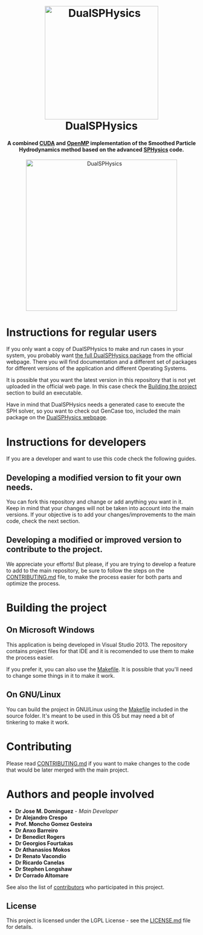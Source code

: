 
<h1 align="center">
  <br>
  <a href="http://dual.sphysics.org/"><img src="http://design.sphysics.org/img/logo_dualsphysics.png" alt="DualSPHysics" width="300"></a>
  <br>
  DualSPHysics
  <br>
</h1>

<h4 align="center">A combined <a href="https://developer.nvidia.com/cuda-zone" target="_blank">CUDA</a> and <a href="http://www.openmp.org/" target="_blank">OpenMP</a> implementation of the Smoothed Particle Hydrodynamics method based on the advanced <a href="https://wiki.manchester.ac.uk/sphysics/index.php/Main_Page" target="_blank">SPHysics</a> code.</h4>

<p align="center">
<img src="http://design.sphysics.org/img/dualsphysics_demonstration.gif" alt="DualSPHysics" width="400">
</p>

# Instructions for regular users

If you only want a copy of DualSPHysics to make and run cases in your system, you probably want <a href="http://www.dual.sphysics.org/index.php/downloads/" target="_blank">the full DualSPHysics package</a> from the official webpage. There you will find documentation and a different set of packages for different versions of the application and different Operating Systems.

It is possible that you want the latest version in this repository that is not yet uploaded in the official web page. In this case check the [Building the project](#building-the-project) section to build an executable.

Have in mind that DualSPHysics needs a generated case to execute the SPH solver, so you want to check out GenCase too, included the main package on the <a href="http://www.dual.sphysics.org/index.php/downloads/" target="_blank">DualSPHysics webpage</a>.

# Instructions for developers

If you are a developer and want to use this code check the following guides.

## Developing a modified version to fit your own needs.

You can fork this repository and change or add anything you want in it. Keep in mind that your changes will not be taken into account into the main versions. If your objective is to add your changes/improvements to the main code, check the next section.

## Developing a modified or improved version to contribute to the project.

We appreciate your efforts! But please, if you are trying to develop a feature to add to the main repository, be sure to follow the steps on the [CONTRIBUTING.md](CONTRIBUTING.md) file, to make the process easier for both parts and optimize the process.

# Building the project

## On Microsoft Windows

This application is being developed in Visual Studio 2013. The repository contains project files for that IDE and it is recomended to use them to make the process easier.

If you prefer it, you can also use the [Makefile](Source/Makefile). It is possible that you'll need to change some things in it to make it work.

## On GNU/Linux

You can build the project in GNU/Linux using the [Makefile](Source/Makefile) included in the source folder. It's meant to be used in this OS but may need a bit of tinkering to make it work.

# Contributing

Please read [CONTRIBUTING.md](CONTRIBUTING.md) if you want to make changes to the code that would be later merged with the main project.

# Authors and people involved

* **Dr Jose M. Dominguez** - *Main Developer*
* **Dr Alejandro Crespo**
* **Prof. Moncho Gomez Gesteira**
* **Dr Anxo Barreiro**
* **Dr Benedict Rogers**
* **Dr Georgios Fourtakas**
* **Dr Athanasios Mokos**
* **Dr Renato Vacondio**
* **Dr Ricardo Canelas**
* **Dr Stephen Longshaw**
* **Dr Corrado Altomare**

See also the list of [contributors](https://github.com/dualsphysics/DualSPHysics/contributors) who participated in this project.

## License

This project is licensed under the LGPL License - see the [LICENSE.md](LICENSE.md) file for details.
